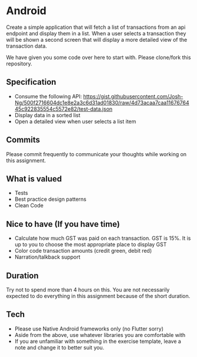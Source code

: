 
# Android
Create a simple application that will fetch a list of transactions from an api endpoint and display them in a list.  When a user selects a transaction they will be shown a second screen that will display a more detailed view of the transaction data. 

We have given you some code over here to start with. Please clone/fork this repository. 

## Specification
- Consume the following API: https://gist.githubusercontent.com/Josh-Ng/500f2716604dc1e8e2a3c6d31ad01830/raw/4d73acaa7caa1167676445c922835554c5572e82/test-data.json  
- Display data in a sorted list 
- Open a detailed view when user selects a list item 

## Commits
Please commit frequently to communicate your thoughts while working on this assignment.

## What is valued
- Tests 
- Best practice design patterns 
- Clean Code 

## Nice to have (If you have time)
- Calculate how much GST was paid on each transaction.  GST is 15%.  It is up to you to choose the most appropriate place to display GST 
- Color code transaction amounts (credit green, debit red)
- Narration/talkback support 

## Duration 
Try not to spend more than 4 hours on this. You are not necessarily expected to do everything in this assignment because of the short duration. 

## Tech
- Please use Native Android frameworks only (no Flutter sorry) 
- Aside from the above, use whatever libraries you are comfortable with
- If you are unfamiliar with something in the exercise template, leave a note and change it to better suit you.
